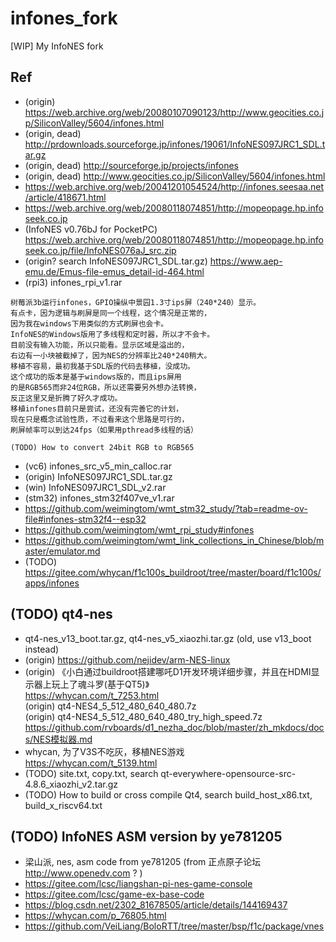 # infones_fork
[WIP] My InfoNES fork

## Ref
* (origin) https://web.archive.org/web/20080107090123/http://www.geocities.co.jp/SiliconValley/5604/infones.html
* (origin, dead) http://prdownloads.sourceforge.jp/infones/19061/InfoNES097JRC1_SDL.tar.gz
* (origin, dead) http://sourceforge.jp/projects/infones
* (origin, dead) http://www.geocities.co.jp/SiliconValley/5604/infones.html
* https://web.archive.org/web/20041201054524/http://infones.seesaa.net/article/418671.html
* https://web.archive.org/web/20080118074851/http://mopeopage.hp.infoseek.co.jp
* (InfoNES v0.76bJ for PocketPC) https://web.archive.org/web/20080118074851/http://mopeopage.hp.infoseek.co.jp/file/InfoNES076aJ_src.zip
* (origin? search InfoNES097JRC1_SDL.tar.gz) https://www.aep-emu.de/Emus-file-emus_detail-id-464.html
* (rpi3) infones_rpi_v1.rar
```
树莓派3b运行infones，GPIO操纵中景园1.3寸ips屏（240*240）显示。
有点卡，因为逻辑与刷屏是同一个线程，这个情况是正常的，
因为我在windows下用类似的方式刷屏也会卡。
InfoNES的Windows版用了多线程和定时器，所以才不会卡。
目前没有输入功能，所以只能看。显示区域是溢出的，
右边有一小块被截掉了，因为NES的分辨率比240*240稍大。
移植不容易，最初我基于SDL版的代码去移植，没成功。
这个成功的版本是基于windows版的，而且ips屏用
的是RGB565而非24位RGB，所以还需要另外想办法转换，
反正这里又是折腾了好久才成功。
移植infones目前只是尝试，还没有完善它的计划，
现在只是概念试验性质，不过看来这个思路是可行的，
刷屏帧率可以到达24fps（如果用pthread多线程的话）

(TODO) How to convert 24bit RGB to RGB565
```
* (vc6) infones_src_v5_min_calloc.rar
* (origin) InfoNES097JRC1_SDL.tar.gz
* (win) InfoNES097JRC1_SDL_v2.rar
* (stm32) infones_stm32f407ve_v1.rar
* https://github.com/weimingtom/wmt_stm32_study/?tab=readme-ov-file#infones-stm32f4--esp32
* https://github.com/weimingtom/wmt_rpi_study#infones
* https://github.com/weimingtom/wmt_link_collections_in_Chinese/blob/master/emulator.md
* (TODO) https://gitee.com/whycan/f1c100s_buildroot/tree/master/board/f1c100s/apps/infones

## (TODO) qt4-nes
* qt4-nes_v13_boot.tar.gz, qt4-nes_v5_xiaozhi.tar.gz (old, use v13_boot instead)       
* (origin) https://github.com/nejidev/arm-NES-linux  
* (origin) 《小白通过buildroot搭建哪吒D1开发环境详细步骤，并且在HDMI显示器上玩上了魂斗罗(基于QT5)》  
https://whycan.com/t_7253.html  
(origin) qt4-NES4_5_512_480_640_480.7z  
(origin) qt4-NES4_5_512_480_640_480_try_high_speed.7z  
https://github.com/rvboards/d1_nezha_doc/blob/master/zh_mkdocs/docs/NES模拟器.md  
* whycan, 为了V3S不吃灰，移植NES游戏  
https://whycan.com/t_5139.html  
* (TODO) site.txt, copy.txt, search qt-everywhere-opensource-src-4.8.6_xiaozhi_v2.tar.gz
* (TODO) How to build or cross compile Qt4, search build_host_x86.txt, build_x_riscv64.txt

## (TODO) InfoNES ASM version by ye781205
* 梁山派, nes, asm code from ye781205 (from 正点原子论坛 http://www.openedv.com ? )
* https://gitee.com/lcsc/liangshan-pi-nes-game-console
* https://gitee.com/lcsc/game-ex-base-code
* https://blog.csdn.net/2302_81678505/article/details/144169437
* https://whycan.com/p_76805.html
* https://github.com/VeiLiang/BoloRTT/tree/master/bsp/f1c/package/vnes
